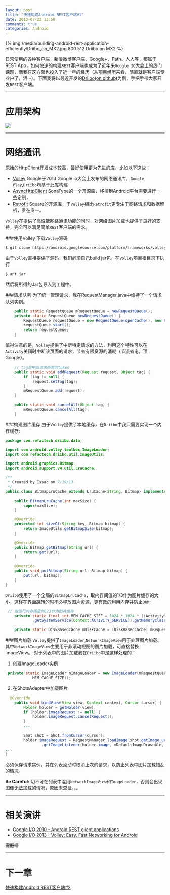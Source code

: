 ```yaml
---
layout: post
title: "快速构建Android REST客户端#1"
date: 2013-07-22 13:50
comments: true
categories: Android
---
```

{% img /media/building-android-rest-application-efficiently/Driibo_on_MX2.jpg 800 512 Driibo on MX2 %}

日常使用的各种客户端：新浪微博客户端、Google+、Path、人人等，都属于REST App，如何快速的构建`REST`客户端也成为了近年来`Google IO`大会上的热门课题，而我在这方面也投入了近一年的经历（从[项目经历][1]来看，简直就是客户端专业户了，泪···）。下面我将以最近开发的[Driibo(on github)][2]为例，手把手带大家开发`REST`客户端。
<!--more-->

- - -
应用架构
===
![](/media/2013-07-22-building-android-rest-client-applications-efficiently/architecture.png)
- - -
网络通讯
===
原始的HttpClient开发成本较高，最好使用更为先进的库，比如以下这些：

* [Volley][3] Google于2013 Google io大会上发布的网络通讯库，`Google Play`,`Driibo`均基于此库构建
* [AsyncHttpClient][4] SonaType的一个开源库，移植到Android平台需要进行一些定制，
* [Retrofit][5] Square的开源库，于`Volley`相比`Retrofit`更专注于网络请求和数据解析，贵在专一。


`Volley`在提供了高性能网络通讯功能的同时，对网络图片加载也提供了良好的支持，完全可以满足简单`REST`客户端的需求。

###使用Volley
下载`Volley`源码
``` bash
$ git clone https://android.googlesource.com/platform/frameworks/volley
```

由于`Volley`直接提供了源码，我们必须自己build jar包，在`Volley`项目根目录下执行
``` bash
$ ant jar
```
然后将所得的Jar包导入到工程中。

###请求队列
为了统一管理请求，我在RequestManager.java中维持了一个请求队列实例。
``` java
    public static RequestQueue mRequestQueue = newRequestQueue();
    private static RequestQueue newRequestQueue() {
        RequestQueue requestQueue = new RequestQueue(openCache(), new BasicNetwork(new HurlStack()));
        requestQueue.start();
        return requestQueue;
    }
```
值得注意的是，`Volley`提供了中断特定请求的方法，利用这个特性可以在`Activity`关闭时中断该页面的请求，节省有限资源的消耗（节流省电，顶Google）。
``` java 
    // tag是中断请求所需的token
    public static void addRequest(Request request, Object tag) {
        if (tag != null) {
            request.setTag(tag);
        }
        mRequestQueue.add(request);
    }

    public static void cancelAll(Object tag) {
        mRequestQueue.cancelAll(tag);
    }
```


###构建图片缓存
由于`Volley`提供了本地缓存，在`Driibo`中我只需要实现一个内存缓存:
``` java
package com.refactech.driibo.data;

import com.android.volley.toolbox.ImageLoader;
import com.refactech.driibo.util.ImageUtils;

import android.graphics.Bitmap;
import android.support.v4.util.LruCache;

/**
 * Created by Issac on 7/19/13.
 */
public class BitmapLruCache extends LruCache<String, Bitmap> implements ImageLoader.ImageCache {

    public BitmapLruCache(int maxSize) {
        super(maxSize);
    }

    @Override
    protected int sizeOf(String key, Bitmap bitmap) {
        return ImageUtils.getBitmapSize(bitmap);
    }

    @Override
    public Bitmap getBitmap(String url) {
        return get(url);
    }

    @Override
    public void putBitmap(String url, Bitmap bitmap) {
        put(url, bitmap);
    }
}

```
`Driibo`使用了一个全局的`BitmapLruCache`，取内存阈值的1/3作为图片缓存的大小，这样在界面跳转的时不必释放图片资源，更有效的利用内存并防止`OOM`:
``` java
 // 取运行内存阈值的1/3作为图片缓存
    private static final int MEM_CACHE_SIZE = 1024 * 1024 * ((ActivityManager) AppData.getContext()
            .getSystemService(Context.ACTIVITY_SERVICE)).getMemoryClass() / 3;

    private static DiskBasedCache mDiskCache = (DiskBasedCache) mRequestQueue.getCache();
```

###图片加载
`Volley`提供了`ImageLoader`,`NetworkImageView`用于处理图片加载。其中`NetworkImageView`主要用于非滚动视图的图片加载，可直接替换ImageView。
对于列表中的图片加载我在`Driibo`中是这样处理的：

1. 创建ImageLoader实例
``` java
 private static ImageLoader mImageLoader = new ImageLoader(mRequestQueue, new BitmapLruCache(
            MEM_CACHE_SIZE));
```

2. 在ShotsAdapter中加载图片
```java
  @Override
    public void bindView(View view, Context context, Cursor cursor) {
        Holder holder = getHolder(view);
        if (holder.imageRequest != null) {
            holder.imageRequest.cancelRequest();
        }
        ...

        Shot shot = Shot.fromCursor(cursor);
        holder.imageRequest = RequestManager.loadImage(shot.getImage_url(), RequestManager
                .getImageListener(holder.image, mDefaultImageDrawable, mDefaultImageDrawable));
...
}
```
必须保存请求实例，并在列表滚动时取消上次的请求，以防止列表中图片加载错乱的情况。

**Be Careful:** 切不可在列表中混用`NetworkImageView`和`ImageLoader`，否则会出现图像无法加载的情况，原因未查证。。。

- - -
相关演讲
===
* [Google I/O 2010 - Android REST client applications](http://www.youtube.com/watch?v=xHXn3Kg2IQE)
* [Google I/O 2013 - Volley: Easy, Fast Networking for Android](http://www.youtube.com/watch?v=yhv8l9F44qo)

需<del>翻墙</del>

- - -
下一章
===
[快速构建Android REST客户端#2](/blog/2013/07/22/building-android-rest-client-applications-efficiently-number-2/)

[1]: /project
[2]: https://github.com/Issacw0ng/Dribbo
[3]: https://android.googlesource.com/platform/frameworks/volley
[4]: https://github.com/AsyncHttpClient/async-http-client
[5]: http://square.github.io/retrofit/